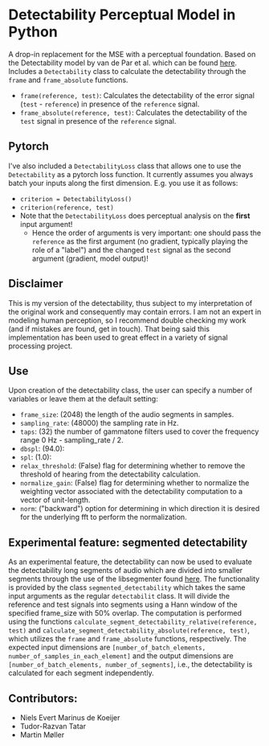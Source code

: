 # Detectability Perceptual Model in Python
A drop-in replacement for the MSE with a perceptual foundation.
Based on the Detectability model by van de Par et al. which can be found [here](https://link.springer.com/content/pdf/10.1155/ASP.2005.1292.pdf).
Includes a `Detectability` class to calculate the detectability through the `frame` and `frame_absolute` functions.
 - `frame(reference, test)`: Calculates the detectability of the error signal (`test` - `reference`) in presence of the `reference` signal.
 - `frame_absolute(reference, test)`: Calculates the detectability of the `test` signal in presence of the `reference` signal.

## Pytorch
I've also included a `DetectabilityLoss` class that allows one to use the `Detectability` as a pytorch loss function.
It currently assumes you always batch your inputs along the first dimension.
E.g. you use it as follows:
* `criterion = DetectabilityLoss()`
* `criterion(reference, test)`
* Note that the `DetectabilityLoss` does perceptual analysis on the **first** input argument!
  * Hence the order of arguments is very important: one should pass the `reference` as the first argument (no gradient, typically playing the role of a "label") and the changed `test` signal as the second argument (gradient, model output)!
 
## Disclaimer
This is my version of the detectability, thus subject to my interpretation of the original work and consequently may contain errors.
I am not an expert in modeling human perception, so I recommend double checking my work (and if mistakes are found, get in touch).
That being said this implementation has been used to great effect in a variety of signal processing project.

## Use
Upon creation of the detectability class, the user can specify a number of variables or leave them at the default setting:
 - `frame_size`: (2048) the length of the audio segments in samples.
 - `sampling_rate`: (48000) the sampling rate in Hz.
 - `taps`: (32) the number of gammatone filters used to cover the frequency range 0 Hz - sampling_rate / 2.
 - `dbspl`: (94.0):
 - `spl`: (1.0):
 - `relax_threshold`: (False) flag for determining whether to remove the threshold of hearing from the detectability calculation.
 - `normalize_gain`: (False) flag for determining whether to normalize the weighting vector associated with the detectability computation to a vector of unit-length.
 - `norm`: ("backward") option for determining in which direction it is desired for the underlying fft to perform the normalization.

## Experimental feature: segmented detectability
As an experimental feature, the detectability can now be used to evaluate the detectability long segments of audio which are divided into smaller segments through the use of the libsegmenter found [here](https://github.com/nielsdekoeijer/libsegmenter). The functionality is provided by the class `segmented_detectability` which takes the same input arguments as the regular `detectabilit` class. It will divide the reference and test signals into segments using a Hann window of the specified frame_size with 50% overlap. The computation is performed using the functions `calculate_segment_detectability_relative(reference, test)` and `calculate_segment_detectability_absolute(reference, test)`, which utilizes the `frame` and `frame_absolute` functions, respectively. The expected input dimensions are `[number_of_batch_elements, number_of_samples_in_each_element]` and the output dimensions are `[number_of_batch_elements, number_of_segments]`, i.e., the detectability is calculated for each segment independently.

## Contributors:
- Niels Evert Marinus de Koeijer
- Tudor-Razvan Tatar
- Martin Møller
